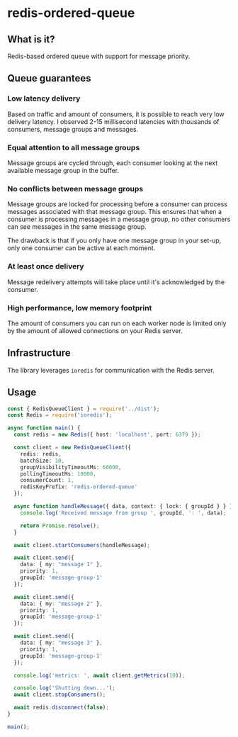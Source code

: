 # redis-ordered-queue

## What is it?

Redis-based ordered queue with support for message priority.

## Queue guarantees

### Low latency delivery

Based on traffic and amount of consumers, it is possible to reach very low delivery latency. I observed 2-15 millisecond latencies with thousands of consumers, message groups and messages.

### Equal attention to all message groups

Message groups are cycled through, each consumer looking at the next available message group in the buffer.

### No conflicts between message groups

Message groups are locked for processing before a consumer can process messages associated with that message group. This ensures that when a consumer is processing messages in a message group, no other consumers can see messages in the same message group.

The drawback is that if you only have one message group in your set-up, only one consumer can be active at each moment.

### At least once delivery

Message redelivery attempts will take place until it's acknowledged by the consumer.

### High performance, low memory footprint

The amount of consumers you can run on each worker node is limited only by the amount of allowed connections on your Redis server.

## Infrastructure

The library leverages `ioredis` for communication with the Redis server.

## Usage

```typescript
const { RedisQueueClient } = require('../dist');
const Redis = require('ioredis');

async function main() {
  const redis = new Redis({ host: 'localhost', port: 6379 });

  const client = new RedisQueueClient({
    redis: redis,
    batchSize: 10,
    groupVisibilityTimeoutMs: 60000,
    pollingTimeoutMs: 10000,
    consumerCount: 1,
    redisKeyPrefix: 'redis-ordered-queue'
  });

  async function handleMessage({ data, context: { lock: { groupId } } }) {
    console.log('Received message from group ', groupId, ': ', data);

    return Promise.resolve();
  }

  await client.startConsumers(handleMessage);

  await client.send({
    data: { my: "message 1" },
    priority: 1,
    groupId: 'message-group-1'
  });

  await client.send({
    data: { my: "message 2" },
    priority: 1,
    groupId: 'message-group-1'
  });

  await client.send({
    data: { my: "message 3" },
    priority: 1,
    groupId: 'message-group-1'
  });

  console.log('metrics: ', await client.getMetrics(10));

  console.log('Shutting down...');
  await client.stopConsumers();

  await redis.disconnect(false);
}

main();
```
